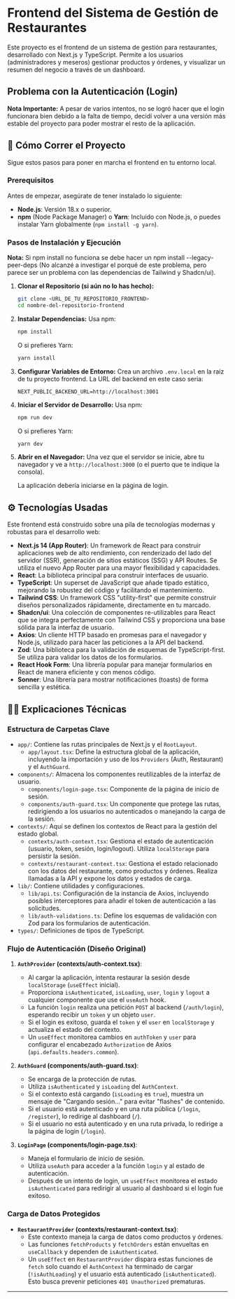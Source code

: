 # Frontend del Sistema de Gestión de Restaurantes

Este proyecto es el frontend de un sistema de gestión para restaurantes, desarrollado con Next.js y TypeScript. Permite a los usuarios (administradores y meseros) gestionar productos y órdenes, y visualizar un resumen del negocio a través de un dashboard.

## Problema con la Autenticación (Login)

**Nota Importante:** A pesar de varios intentos, no se logró hacer que el login funcionara bien debido a la falta de tiempo, decidí volver a una versión más estable del proyecto para poder mostrar el resto de la aplicación.

## 🚀 Cómo Correr el Proyecto

Sigue estos pasos para poner en marcha el frontend en tu entorno local.

### Prerequisitos

Antes de empezar, asegúrate de tener instalado lo siguiente:

* **Node.js**: Versión 18.x o superior.
* **npm** (Node Package Manager) o **Yarn**: Incluido con Node.js, o puedes instalar Yarn globalmente (`npm install -g yarn`).

### Pasos de Instalación y Ejecución

**Nota:** Si npm install no funciona se debe hacer un npm install --legacy-peer-deps (No alcanzé a investigar el porqué de este problema, pero parece ser un problema con las dependencias de Tailwind y Shadcn/ui).

1.  **Clonar el Repositorio (si aún no lo has hecho):**
    ```bash
    git clone <URL_DE_TU_REPOSITORIO_FRONTEND>
    cd nombre-del-repositorio-frontend
    ```

2.  **Instalar Dependencias:**
    Usa npm:
    ```bash
    npm install
    ```
    O si prefieres Yarn:
    ```bash
    yarn install
    ```

3.  **Configurar Variables de Entorno:**
    Crea un archivo `.env.local` en la raíz de tu proyecto frontend.
    La URL del backend en este caso seria:
    ```
    NEXT_PUBLIC_BACKEND_URL=http://localhost:3001
    ```

4.  **Iniciar el Servidor de Desarrollo:**
    Usa npm:
    ```bash
    npm run dev
    ```
    O si prefieres Yarn:
    ```bash
    yarn dev
    ```

5.  **Abrir en el Navegador:**
    Una vez que el servidor se inicie, abre tu navegador y ve a `http://localhost:3000` (o el puerto que te indique la consola).

    La aplicación debería iniciarse en la página de login.

## ⚙️ Tecnologías Usadas

Este frontend está construido sobre una pila de tecnologías modernas y robustas para el desarrollo web:

* **Next.js 14 (App Router)**: Un framework de React para construir aplicaciones web de alto rendimiento, con renderizado del lado del servidor (SSR), generación de sitios estáticos (SSG) y API Routes. Se utiliza el nuevo App Router para una mayor flexibilidad y capacidades.
* **React**: La biblioteca principal para construir interfaces de usuario.
* **TypeScript**: Un superset de JavaScript que añade tipado estático, mejorando la robustez del código y facilitando el mantenimiento.
* **Tailwind CSS**: Un framework CSS "utility-first" que permite construir diseños personalizados rápidamente, directamente en tu marcado.
* **Shadcn/ui**: Una colección de componentes re-utilizables para React que se integra perfectamente con Tailwind CSS y proporciona una base sólida para la interfaz de usuario.
* **Axios**: Un cliente HTTP basado en promesas para el navegador y Node.js, utilizado para hacer las peticiones a la API del backend.
* **Zod**: Una biblioteca para la validación de esquemas de TypeScript-first. Se utiliza para validar los datos de los formularios.
* **React Hook Form**: Una librería popular para manejar formularios en React de manera eficiente y con menos código.
* **Sonner**: Una librería para mostrar notificaciones (toasts) de forma sencilla y estética.

## 🧑‍💻 Explicaciones Técnicas

### Estructura de Carpetas Clave

* `app/`: Contiene las rutas principales de Next.js y el `RootLayout`.
    * `app/layout.tsx`: Define la estructura global de la aplicación, incluyendo la importación y uso de los `Providers` (Auth, Restaurant) y el `AuthGuard`.
* `components/`: Almacena los componentes reutilizables de la interfaz de usuario.
    * `components/login-page.tsx`: Componente de la página de inicio de sesión.
    * `components/auth-guard.tsx`: Un componente que protege las rutas, redirigiendo a los usuarios no autenticados o manejando la carga de la sesión.
* `contexts/`: Aquí se definen los contextos de React para la gestión del estado global.
    * `contexts/auth-context.tsx`: Gestiona el estado de autenticación (usuario, token, sesión, login/logout). Utiliza `localStorage` para persistir la sesión.
    * `contexts/restaurant-context.tsx`: Gestiona el estado relacionado con los datos del restaurante, como productos y órdenes. Realiza llamadas a la API y expone los datos y estados de carga.
* `lib/`: Contiene utilidades y configuraciones.
    * `lib/api.ts`: Configuración de la instancia de Axios, incluyendo posibles interceptores para añadir el token de autenticación a las solicitudes.
    * `lib/auth-validations.ts`: Define los esquemas de validación con Zod para los formularios de autenticación.
* `types/`: Definiciones de tipos de TypeScript.

### Flujo de Autenticación (Diseño Original)

1.  **`AuthProvider` (contexts/auth-context.tsx)**:
    * Al cargar la aplicación, intenta restaurar la sesión desde `localStorage` (`useEffect` inicial).
    * Proporciona `isAuthenticated`, `isLoading`, `user`, `login` y `logout` a cualquier componente que use el `useAuth` hook.
    * La función `login` realiza una petición `POST` al backend (`/auth/login`), esperando recibir un `token` y un objeto `user`.
    * Si el login es exitoso, guarda el `token` y el `user` en `localStorage` y actualiza el estado del contexto.
    * Un `useEffect` monitorea cambios en `authToken` y `user` para configurar el encabezado `Authorization` de Axios (`api.defaults.headers.common`).

2.  **`AuthGuard` (components/auth-guard.tsx)**:
    * Se encarga de la protección de rutas.
    * Utiliza `isAuthenticated` y `isLoading` del `AuthContext`.
    * Si el contexto está cargando (`isLoading` es `true`), muestra un mensaje de "Cargando sesión..." para evitar "flashes" de contenido.
    * Si el usuario está autenticado y en una ruta pública (`/login`, `/register`), lo redirige al dashboard (`/`).
    * Si el usuario no está autenticado y en una ruta privada, lo redirige a la página de login (`/login`).

3.  **`LoginPage` (components/login-page.tsx)**:
    * Maneja el formulario de inicio de sesión.
    * Utiliza `useAuth` para acceder a la función `login` y al estado de autenticación.
    * Después de un intento de login, un `useEffect` monitorea el estado `isAuthenticated` para redirigir al usuario al dashboard si el login fue exitoso.

### Carga de Datos Protegidos

* **`RestaurantProvider` (contexts/restaurant-context.tsx)**:
    * Este contexto maneja la carga de datos como productos y órdenes.
    * Las funciones `fetchProducts` y `fetchOrders` están envueltas en `useCallback` y dependen de `isAuthenticated`.
    * Un `useEffect` en `RestaurantProvider` dispara estas funciones de `fetch` solo cuando el `AuthContext` ha terminado de cargar (`!isAuthLoading`) y el usuario está autenticado (`isAuthenticated`). Esto busca prevenir peticiones `401 Unauthorized` prematuras.

---